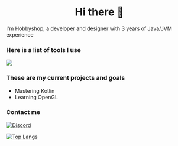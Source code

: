<h1 align="center">Hi there 👋</h1>

I'm Hobbyshop, a developer and designer with 3 years of Java/JVM experience

### Here is a list of tools I use
![](https://skillicons.dev/icons?i=idea,vscode,java,kotlin,js,rust)

### These are my current projects and goals
* Mastering Kotlin
* Learning OpenGL

### Contact me
[![Discord](https://img.shields.io/badge/Discord-%237289DA.svg?style=for-the-badge&logo=discord&logoColor=white)](https://discordlookup.com/user/815955695739863100)

[![Top Langs](https://github-readme-stats.vercel.app/api/top-langs/?username=hobbyshop&layout=compact&theme=nightowl)](https://github.com/anuraghazra/github-readme-stats)
